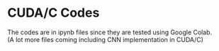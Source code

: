 # CUDA/C Codes
The codes are in ipynb files since they are tested using Google Colab.<br />(A lot more files coming including CNN implementation in CUDA/C)
